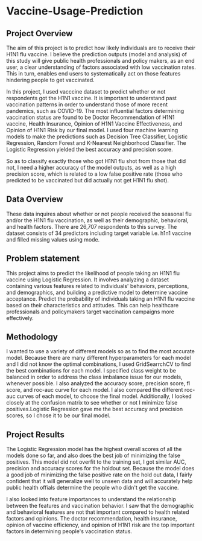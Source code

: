 # Vaccine-Usage-Prediction
## Project Overview
The aim of this project is to predict how likely individuals are to receive their H1N1 flu vaccine. I believe the prediction outputs (model and analysis) of this study will give public health professionals and policy makers, as an end user, a clear understanding of factors associated with low vaccination rates. This in turn, enables end users to systematically act on those features hindering people to get vaccinated.

In this project, I used vacccine dataset to predict whether or not respondents got the H1N1 vaccine. It is important to understand past vaccination patterns in order to understand those of more recent pandemics, such as COVID-19. The most influential factors determining vaccination status are found to be Doctor Recommendation of H1N1 vaccine, Health Insurance, Opinion of H1N1 Vaccine Effectiveness, and Opinion of H1N1 Risk by our final model. I used four machine learning models to make the predictions such as Decision Tree Classifier, Logistic Regression, Random Forest and  K-Nearest Neighborhood Classifier. The Logistic Regression yielded the best accuracy and precision score.

So as to classify exactly those who got H1N1 flu shot from those that did not, I need a higher accuracy of the model outputs, as well as a high precision score, which is related to a low false positive rate (those who predicted to be vaccinated but did actually not get H1N1 flu shot). 

## Data Overview

These data inquires about whether or not people received the seasonal flu and/or the H1N1 flu vaccination, as well as their demographic, behavioral, and health factors. There are 26,707 respondents to this survey. The dataset consists of 34 predictors including target variable i.e. h1n1 vaccine and filled missing values using mode.

## Problem statement

This project aims to predict the likelihood of people taking an H1N1 flu vaccine
using Logistic Regression. It involves analyzing a dataset containing various features
related to individuals' behaviors, perceptions, and demographics, and building a
predictive model to determine vaccine acceptance.
Predict the probability of individuals taking an H1N1 flu vaccine based on their
characteristics and attitudes. This can help healthcare professionals and policymakers
target vaccination campaigns more effectively.

## Methodology

I wanted to use a variety of different models so as to find the most accurate model. Because there are many different hyperparameters for each model and I did not know the optimal combinations, I used GridSearrchCV to find the best combinations for each model. I specified class weight to be balanced in order to address the class imbalance issue for our models, whenever possible. I also analyzed the accuracy score, precision score, fl score, and roc-auc curve for each model. I also compared the different roc-auc curves of each model, to choose the final model. Additionally, I looked closely at the confusion matrix to see whether or not I  minimize false positives.Logistic Regression gave me the best accuracy and precision scores, so I chose it to be our final model.

## Project Results

The Logistic Regression model has the highest overall scores of all the models done so far, and also does the best job of minimizing the false positives. This  model did not overfit to the training set, I got similar AUC, precision and accuracy scores for the holdout set. Because the model does a good job of minimizing the false positive rate on the hold out data, I fairly confident that it will generalize well to unseen data and will accurately help public health offials determine the people who didn't get the vaccine. 

I also looked into feature importances to understand the relationship between the features and vaccination behavior. I saw that the demographic and behavioral features are not that important compared to health related factors and opinions. The doctor recommendation, health insurance, opinion of vaccine efficiency, and opinion of H1N1 risk are the top important factors in determining people's vaccination status.
